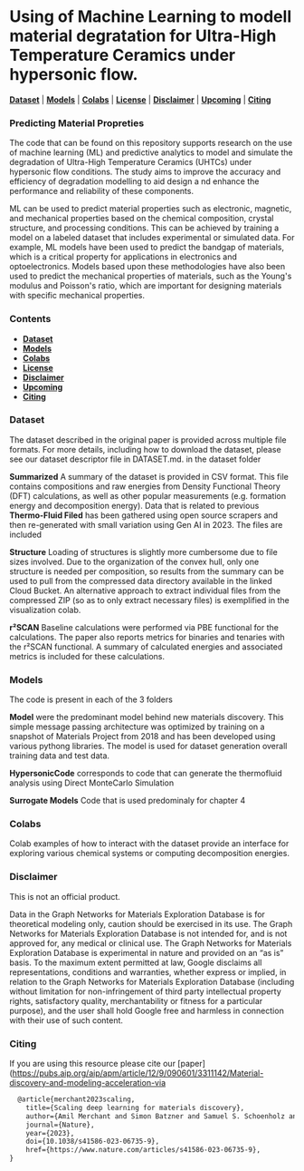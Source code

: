 # Using of Machine Learning to modell material degratation for Ultra-High Temperature Ceramics under hypersonic flow.

[**Dataset**](#dataset)
| [**Models**](#models)
| [**Colabs**](#colabs)
| [**License**](#license)
| [**Disclaimer**](#disclaimer)
| [**Upcoming**](#upcoming)
| [**Citing**](#citing)

### Predicting Material Propreties

The code that can be found on this repository 
supports research on the use of machine learning (ML) 
and predictive analytics to model and simulate 
the degradation of Ultra-High Temperature Ceramics (UHTCs) 
under hypersonic flow conditions. 
The study aims to improve the accuracy 
and efficiency of degradation modelling to aid design a
nd enhance the performance and reliability of these components.

ML can be used to predict material 
properties such as electronic, magnetic, 
and mechanical properties 
based on the chemical composition, 
crystal structure, and processing conditions. 
This can be achieved by training a model on a labeled dataset 
that includes experimental or simulated data. 
For example, 
ML models have been used to predict the bandgap of materials, 
which is a critical property for applications in electronics and optoelectronics. 
Models based upon these methodologies 
have also been used to predict the mechanical properties of materials,
such as the Young's modulus and Poisson's ratio, 
which are important for designing materials with specific mechanical properties.



### Contents
* [**Dataset**](#dataset)
* [**Models**](#models)
* [**Colabs**](#colabs)
* [**License**](#license)
* [**Disclaimer**](#disclaimer)
* [**Upcoming**](#upcoming)
* [**Citing**](#citing)

### Dataset

The dataset described in the original paper is provided across multiple file
formats. For more details, including how to download the dataset, please see
our dataset descriptor file in DATASET.md. in the dataset folder

**Summarized** A summary of the dataset is provided in CSV format. This file
contains compositions and raw energies from Density Functional Theory (DFT)
calculations, as well as other popular measurements (e.g. formation energy and
decomposition energy). 
Data that is related to previous **Thermo-Fluid Filed** has been gathered using open source scrapers
and then re-generated with small variation using Gen AI in 2023. The files are included

**Structure** Loading of structures is slightly more cumbersome due to file
sizes involved. Due to the organization of the convex hull, only one structure
is needed per composition, so results from the summary can be used to pull
from the compressed data directory available in the linked Cloud Bucket. An
alternative approach to extract individual files from the compressed ZIP
(so as to only extract necessary files) is exemplified in the visualization
colab.

**r²SCAN** Baseline calculations were performed via PBE functional for the
calculations. The paper also reports metrics for binaries and tenaries with
the r²SCAN functional. A summary of calculated energies and associated
metrics is included for these calculations.

### Models

The code is present in each of the 3 folders

**Model** were the predominant model behind new materials
discovery. This simple message passing architecture was optimized by training
on a snapshot of Materials Project from 2018 and has been developed using various
pythong libraries. The model is used for dataset generation
overall training data and test data.

**HypersonicCode** corresponds to code that can generate the thermofluid analysis
using Direct MonteCarlo Simulation

**Surrogate Models** Code that is used predominaly for chapter 4

### Colabs

Colab examples of how to interact with the dataset provide an interface for
exploring various chemical systems or computing decomposition energies.

### Disclaimer

This is not an official  product.


Data in the Graph Networks for Materials Exploration Database is for theoretical modeling only, caution should be exercised in its use. The Graph Networks for Materials Exploration Database is not  intended for, and is not approved for, any medical or clinical use.  The Graph Networks for Materials Exploration Database is experimental in nature and provided on an “as is” basis. To the maximum extent permitted at law, Google disclaims all representations, conditions and warranties, whether express or implied, in relation to the Graph Networks for Materials Exploration Database (including without limitation for non-infringement of third party intellectual property rights, satisfactory quality, merchantability or fitness for a particular purpose), and the user shall hold Google free and harmless in connection with their use of such content.

### Citing

If you are using this resource please cite our
[paper](https://pubs.aip.org/aip/apm/article/12/9/090601/3311142/Material-discovery-and-modeling-acceleration-via

```latex
  @article{merchant2023scaling,
    title={Scaling deep learning for materials discovery},
    author={Amil Merchant and Simon Batzner and Samuel S. Schoenholz and Muratahan Aykol and Gowoon Cheon and Ekin Dogus Cubuk},
    journal={Nature},
    year={2023},
    doi={10.1038/s41586-023-06735-9},
    href={https://www.nature.com/articles/s41586-023-06735-9},
}
```
